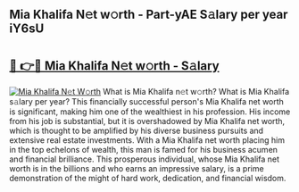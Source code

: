 ## Mia Khalifa N𝚎t w𝚘rth - Part-yAE S𝚊lary per year iY6sU

# <h2><a href="http://gc127jx.nevu.top/?p=Mia+Khalifa">🔗 👉🔴 Mia Khalifa N𝚎t w𝚘rth - S𝚊lary</a></h2>

[![Mia Khalifa N𝚎t W𝚘rth](https://i.imgur.com/Oavwk0R.jpeg)](http://gc127jx.nevu.top/?p=Mia+Khalifa)
What is Mia Khalifa n𝚎t w𝚘rth? What is Mia Khalifa s𝚊lary per year?
This financially successful person's Mia Khalifa net worth is significant, making him one of the wealthiest in his profession. His income from his job is substantial, but it is overshadowed by Mia Khalifa net worth, which is thought to be amplified by his diverse business pursuits and extensive real estate investments. With a Mia Khalifa net worth placing him in the top echelons of wealth, this man is famed for his business acumen and financial brilliance. This prosperous individual, whose Mia Khalifa net worth is in the billions and who earns an impressive salary, is a prime demonstration of the might of hard work, dedication, and financial wisdom.
